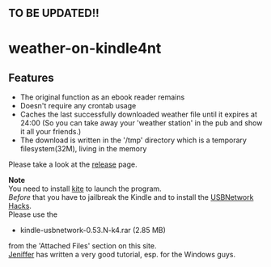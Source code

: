 ## TO BE UPDATED!!

weather-on-kindle4nt
=====================

## Features

- The original function as an ebook reader remains
- Doesn't require any crontab usage
- Caches the last successfully downloaded weather file until it expires at 24:00
  (So you can take away your 'weather station' in the pub and show it all your friends.)
- The download is written in the '/tmp' directory which is a temporary filesystem(32M), living in the memory

Please take a look at the [release](https://github.com/ufuchs/weather-on-kindle4nt/releases) page.  

__Note__  
You need to install [kite](https://github.com/ufuchs/kite-kindle4nt) to launch the program.  
_Before_ that you have to jailbreak the Kindle and to install the [USBNetwork Hacks](http://www.mobileread.com/forums/showthread.php?t=88004).  
Please use the 
- kindle-usbnetwork-0.53.N-k4.rar (2.85 MB) 

from the 'Attached Files' section on this site.  
[Jeniffer](http://www.shatteredhaven.com/2012/11/1337365-ssh-on-kindle-4-usbnetwork-hack.html) has written a very good tutorial, esp. for the Windows guys.
